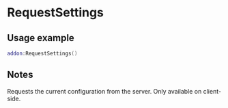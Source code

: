 # RequestSettings

## Usage example
```lua
addon:RequestSettings()
```

## Notes
Requests the current configuration from the server. Only available on client-side.
